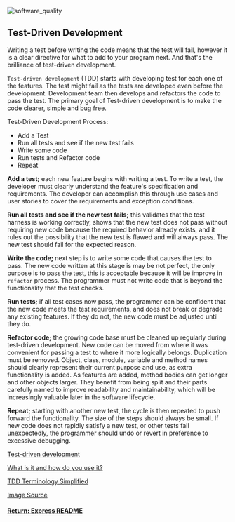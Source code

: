 ![software_quality](https://cdn.ttgtmedia.com/rms/onlineImages/software_quality-test_driven_testing_desktop.jpg)

## Test-Driven Development
Writing a test before writing the code means that the test will fail, however it is a clear directive for what to add to your program next. And that's the brilliance of test-driven development.

`Test-driven development` (TDD) starts with developing test for each one of the features. The test might fail as the tests are developed even before the development. Development team then develops and refactors the code to pass the test. The primary goal of Test-driven development is to make the code clearer, simple and bug free.

Test-Driven Development Process:
- Add a Test
- Run all tests and see if the new test fails
- Write some code
- Run tests and Refactor code
- Repeat

__Add a test;__ each new feature begins with writing a test. To write a test, the developer must clearly understand the feature's specification and requirements. The developer can accomplish this through use cases and user stories to cover the requirements and exception conditions.

__Run all tests and see if the new test fails;__ this validates that the test harness is working correctly, shows that the new test does not pass without requiring new code because the required behavior already exists, and it rules out the possibility that the new test is flawed and will always pass. The new test should fail for the expected reason.

__Write the code;__ next step is to write some code that causes the test to pass. The new code written at this stage is may be not perfect, the only purpose is to pass the test, this is acceptable because it will be improve in `refactor` process. The programmer must not write code that is beyond the functionality that the test checks.

__Run tests;__ if all test cases now pass, the programmer can be confident that the new code meets the test requirements, and does not break or degrade any existing features. If they do not, the new code must be adjusted until they do.

__Refactor code;__ the growing code base must be cleaned up regularly during test-driven development. New code can be moved from where it was convenient for passing a test to where it more logically belongs. Duplication must be removed. Object, class, module, variable and method names should clearly represent their current purpose and use, as extra functionality is added. As features are added, method bodies can get longer and other objects larger. They benefit from being split and their parts carefully named to improve readability and maintainability, which will be increasingly valuable later in the software lifecycle.

__Repeat;__ starting with another new test, the cycle is then repeated to push forward the functionality. The size of the steps should always be small. If new code does not rapidly satisfy a new test, or other tests fail unexpectedly, the programmer should undo or revert in preference to excessive debugging.

[Test-driven development](https://en.wikipedia.org/wiki/Test-driven_development)

[What is it and how do you use it?](https://airbrake.io/blog/sdlc/test-driven-development)

[TDD Terminology Simplified](https://code.tutsplus.com/articles/tdd-terminology-simplified--net-30626)

[Image Source](http://searchsoftwarequality.techtarget.com/definition/test-driven-development)

#### [Return: Express README](../README.md)
